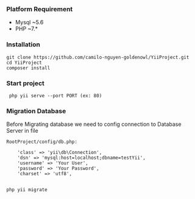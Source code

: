 ### Platform Requirement
- Mysql ~5.6
- PHP ~7.*
### Installation
```
git clone https://github.com/camilo-nguyen-goldenowl/YiiProject.git
cd YiiProject
composer install
```

### Start project
``` php yii serve --port PORT (ex: 80)```


### Migration Database
Before Migrating database we need to config connection to Database Server in file
``` 
RootProject/config/db.php:

    'class' => 'yii\db\Connection',
    'dsn' => 'mysql:host=localhost;dbname=testYii',
    'username' => 'Your User',
    'password' => 'Your Password',
    'charset' => 'utf8',


php yii migrate 
